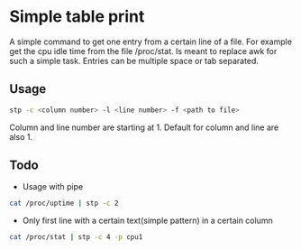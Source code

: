 # Simple table print
A simple command to get one entry from a certain line of a file.
For example get the cpu idle time from the file /proc/stat.
Is meant to replace awk for such a simple task.
Entries can be multiple space or tab separated.
## Usage
~~~bash
stp -c <column number> -l <line number> -f <path to file>
~~~
Column and line number are starting at 1. Default for column and line are also 1.
## Todo
- Usage with pipe
~~~bash
cat /proc/uptime | stp -c 2
~~~
- Only first line with a certain text(simple pattern) in a certain column
~~~bash
cat /proc/stat | stp -c 4 -p cpu1
~~~
